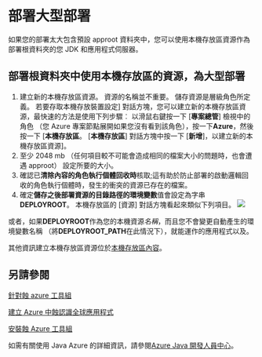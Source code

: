 <properties
    pageTitle="部署大型部署"
    description="瞭解如何部署大型的部署使用蝕 Azure 工具組。"
    services=""
    documentationCenter="java"
    authors="rmcmurray"
    manager="wpickett"
    editor=""/>

<tags
    ms.service="multiple"
    ms.workload="na"
    ms.tgt_pltfrm="multiple"
    ms.devlang="Java"
    ms.topic="article"
    ms.date="08/11/2016" 
    ms.author="robmcm"/>

<!-- Legacy MSDN URL = https://msdn.microsoft.com/library/azure/dn268601.aspx -->

# <a name="deploying-large-deployments"></a>部署大型部署 #

如果您的部署太大包含預設 approot 資料夾中，您可以使用本機存放區資源作為部署根資料夾的您 JDK 和應用程式伺服器。

## <a name="to-use-a-local-storage-resource-as-the-deployment-root-folder-for-large-deployments"></a>部署根資料夾中使用本機存放區的資源，為大型部署 ##

1. 建立新的本機存放區資源。 資源的名稱並不重要。 儲存資源是層級角色所定義。 若要存取本機存放裝置設定] 對話方塊，您可以建立新的本機存放區資源，最快速的方法是使用下列步驟︰ 以滑鼠右鍵按一下 [**專案總管**] 檢視中的角色 （您 Azure 專案節點展開如果您沒有看到該角色），按一下**Azure**，然後按一下 [**本機存放區**。 [**本機存放區**] 對話方塊中按一下 [**新增**]，以建立新的本機存放區資源]。
1. 至少 2048 mb （任何項目較不可能會造成相同的檔案大小的問題時，也會遭遇 approot） 設定所要的大小。
1. 確認已**清除內容的角色執行個體回收時**核取;這有助於防止部署的啟動邏輯回收的角色執行個體時，發生的衝突的資源已存在的檔案。
1. 確定**儲存之後部署資源的目錄路徑的環境變數**值會設定為字串**DEPLOYROOT**。 本機存放區的 [資源] 對話方塊看起來類似下列項目。
    ![][ic667943]

或者，如果**DEPLOYROOT**作為您的本機資源*名稱*，而且您不會變更自動產生的環境變數名稱 （將**DEPLOYROOT_PATH**在此情況下），就能運作的應用程式以及。

其他資訊建立本機存放區資源位於[本機存放區內容][]。

## <a name="see-also"></a>另請參閱 ##

[針對蝕 azure 工具組][]

[建立 Azure 中蝕認識全球應用程式][]

[安裝蝕 Azure 工具組][] 

如需有關使用 Java Azure 的詳細資訊，請參閱[Azure Java 開發人員中心][]。

<!-- URL List -->

[Azure Java 開發人員中心]: http://go.microsoft.com/fwlink/?LinkID=699547
[針對蝕 azure 工具組]: http://go.microsoft.com/fwlink/?LinkID=699529
[建立 Azure 中蝕認識全球應用程式]: http://go.microsoft.com/fwlink/?LinkID=699533
[安裝蝕 Azure 工具組]: http://go.microsoft.com/fwlink/?LinkId=699546
[本機存放區內容]: http://go.microsoft.com/fwlink/?LinkID=699525#local_storage_properties

<!-- IMG List -->

[ic667943]: ./media/azure-toolkit-for-eclipse-deploying-large-deployments/ic667943.png
